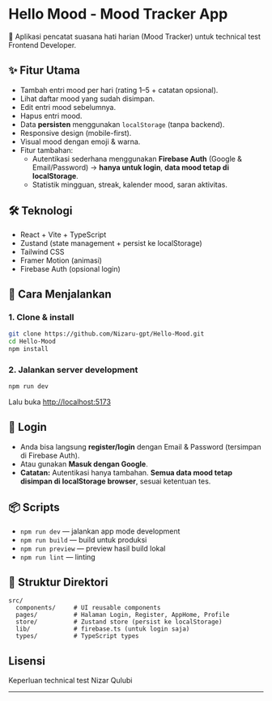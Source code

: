 # Hello Mood - Mood Tracker App

📝 Aplikasi pencatat suasana hati harian (Mood Tracker) untuk technical test Frontend Developer.

## ✨ Fitur Utama
- Tambah entri mood per hari (rating 1–5 + catatan opsional).
- Lihat daftar mood yang sudah disimpan.
- Edit entri mood sebelumnya.
- Hapus entri mood.
- Data **persisten** menggunakan `localStorage` (tanpa backend).
- Responsive design (mobile-first).
- Visual mood dengan emoji & warna.
- Fitur tambahan:
  - Autentikasi sederhana menggunakan **Firebase Auth** (Google & Email/Password) → **hanya untuk login**, **data mood tetap di localStorage**.
  - Statistik mingguan, streak, kalender mood, saran aktivitas.

## 🛠️ Teknologi
- React + Vite + TypeScript
- Zustand (state management + persist ke localStorage)
- Tailwind CSS
- Framer Motion (animasi)
- Firebase Auth (opsional login)

## 🚀 Cara Menjalankan

### 1. Clone & install
```bash
git clone https://github.com/Nizaru-gpt/Hello-Mood.git
cd Hello-Mood
npm install
```

### 2. Jalankan server development
```bash
npm run dev
```
Lalu buka [http://localhost:5173](http://localhost:5173)

## 🔑 Login
- Anda bisa langsung **register/login** dengan Email & Password (tersimpan di Firebase Auth).
- Atau gunakan **Masuk dengan Google**.
- **Catatan:** Autentikasi hanya tambahan. **Semua data mood tetap disimpan di localStorage browser**, sesuai ketentuan tes.

## 📦 Scripts
- `npm run dev` — jalankan app mode development
- `npm run build` — build untuk produksi
- `npm run preview` — preview hasil build lokal
- `npm run lint` — linting

## 📂 Struktur Direktori
```
src/
  components/     # UI reusable components
  pages/          # Halaman Login, Register, AppHome, Profile
  store/          # Zustand store (persist ke localStorage)
  lib/            # firebase.ts (untuk login saja)
  types/          # TypeScript types
```
## Lisensi
Keperluan technical test Nizar Qulubi

---
